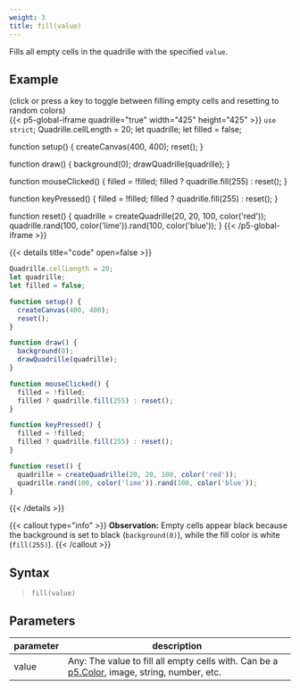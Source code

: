 ```yaml
---
weight: 3
title: fill(value)
---
```


Fills all empty cells in the quadrille with the specified `value`.

## Example

(click or press a key to toggle between filling empty cells and resetting to random colors)\
{{< p5-global-iframe quadrille="true" width="425" height="425" >}}
`use strict`;
Quadrille.cellLength = 20;
let quadrille;
let filled = false;

function setup() {
  createCanvas(400, 400);
  reset();
}

function draw() {
  background(0);
  drawQuadrille(quadrille);
}

function mouseClicked() {
  filled = !filled;
  filled ? quadrille.fill(255) : reset();
}

function keyPressed() {
  filled = !filled;
  filled ? quadrille.fill(255) : reset();
}

function reset() {
  quadrille = createQuadrille(20, 20, 100, color('red'));
  quadrille.rand(100, color('lime')).rand(100, color('blue'));
}
{{< /p5-global-iframe >}}

{{< details title="code" open=false >}}
```js
Quadrille.cellLength = 20;
let quadrille;
let filled = false;

function setup() {
  createCanvas(400, 400);
  reset();
}

function draw() {
  background(0);
  drawQuadrille(quadrille);
}

function mouseClicked() {
  filled = !filled;
  filled ? quadrille.fill(255) : reset();
}

function keyPressed() {
  filled = !filled;
  filled ? quadrille.fill(255) : reset();
}

function reset() {
  quadrille = createQuadrille(20, 20, 100, color('red'));
  quadrille.rand(100, color('lime')).rand(100, color('blue'));
}
```
{{< /details >}}

{{< callout type="info" >}}
**Observation:** Empty cells appear black because the background is set to black (`background(0)`), while the fill color is white (`fill(255)`).
{{< /callout >}}

## Syntax

> `fill(value)`

## Parameters

| parameter | description                                                                                                                         |
|-----------|-------------------------------------------------------------------------------------------------------------------------------------|
| value     | Any: The value to fill all empty cells with. Can be a [p5.Color](https://p5js.org/reference/#/p5.Color), image, string, number, etc.|